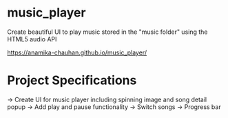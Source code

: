# music_player

Create beautiful UI to play music stored in the "music folder" using the HTML5 audio API

https://anamika-chauhan.github.io/music_player/

# Project Specifications
-> Create UI for music player including spinning image and song detail popup
-> Add play and pause functionality
-> Switch songs
-> Progress bar
